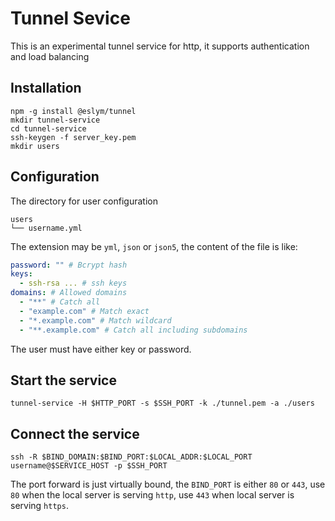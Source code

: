 # Tunnel Sevice

This is an experimental tunnel service for http,
it supports authentication and load balancing

## Installation
```shell
npm -g install @eslym/tunnel
mkdir tunnel-service
cd tunnel-service
ssh-keygen -f server_key.pem
mkdir users
```
## Configuration
The directory for user configuration
```
users
└── username.yml
```
The extension may be `yml`, `json` or `json5`, the content of the file is like:
```yaml
password: "" # Bcrypt hash
keys:
  - ssh-rsa ... # ssh keys
domains: # Allowed domains
  - "**" # Catch all
  - "example.com" # Match exact
  - "*.example.com" # Match wildcard
  - "**.example.com" # Catch all including subdomains
```
The user must have either key or password.

## Start the service
```shell
tunnel-service -H $HTTP_PORT -s $SSH_PORT -k ./tunnel.pem -a ./users
```

## Connect the service
```shell
ssh -R $BIND_DOMAIN:$BIND_PORT:$LOCAL_ADDR:$LOCAL_PORT username@$SERVICE_HOST -p $SSH_PORT
```
The port forward is just virtually bound, the `BIND_PORT` is either `80` or `443`,
use `80` when the local server is serving `http`, use `443` when local server is serving `https`.
